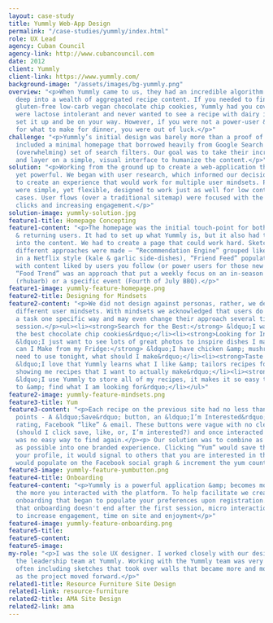 ```yaml
---
layout: case-study
title: Yummly Web-App Design
permalink: "/case-studies/yummly/index.html"
role: UX Lead
agency: Cuban Council
agency-link: http://www.cubancouncil.com
date: 2012
client: Yummly
client-link: https://www.yummly.com/
background-image: "/assets/images/bg-yummly.png"
overview: "<p>When Yummly came to us, they had an incredible algorithm for diving
  deep into a wealth of aggregated recipe content. If you needed to find the best
  gluten-free low-carb vegan chocolate chip cookies, Yummly had you covered. If you
  were lactose intolerant and never wanted to see a recipe with dairy in it, you could
  set it up and be on your way. However, if you were not a power-user & just looking
  for what to make for dinner, you were out of luck.</p>"
challenge: "<p>Yummly’s initial design was barely more than a proof of concept that
  included a minimal homepage that borrowed heavily from Google Search & a robust
  (overwhelming) set of search filters. Our goal was to take their incredible technology
  and layer on a simple, visual interface to humanize the content.</p>"
solution: "<p>Working from the ground up to create a web-application that was simple,
  yet powerful. We began with user research, which informed our decisions, and began
  to create an experience that would work for multiple user mindsets. Page designs
  were simple, yet flexible, designed to work just as well for low content as ideal
  cases. User flows (over a traditional sitemap) were focused with the goal of reducing
  clicks and increasing engagement.</p>"
solution-image: yummly-solution.jpg
feature1-title: Homepage Concepting
feature1-content: "<p>The homepage was the initial touch-point for both first-time
  & returning users. It had to set up what Yummly is, but it also had to get users
  into the content. We had to create a page that could work hard. Sketches of several
  different approaches were made – “Recommendation Engine” grouped liked concepts
  in a Netflix style (kale & garlic side-dishes), “Friend Feed” populated the homepage
  with content liked by users you follow (or power users for those new to the experience),
  “Food Trend” was an approach that put a weekly focus on an in-season ingredient
  (rhubarb) or a specific event (Fourth of July BBQ).</p>"
feature1-image: yummly-feature-homepage.png
feature2-title: Designing for Mindsets
feature2-content: "<p>We did not design against personas, rather, we designed against
  different user mindsets. With mindsets we acknowledged that users do not perform
  a task one specific way and may even change their approach several times in a single
  session.</p><ul><li><strong>Search for the Best:</strong> &ldquo;I want to make
  the best chocolate chip cookies&rdquo;</li><li><strong>Looking for Inspiration:</strong>
  &ldquo;I just want to see lots of great photos to inspire dishes I make in the future&rdquo;</li><li><strong>What
  can I Make from my Fridge:</strong> &ldquo;I have chicken &amp; mushrooms that I
  need to use tonight, what should I make&rdquo;</li><li><strong>Taste Profile Builder:</strong>
  &ldquo;I love that Yummly learns what I like &amp; tailors recipes for my needs
  showing me recipes that I want to actually make&rdquo;</li><li><strong>Recipe Box:</strong>
  &ldquo;I use Yummly to store all of my recipes, it makes it so easy to come back
  to &amp; find what I am looking for&rdquo;</li></ul>"
feature2-image: yummly-feature-mindsets.png
feature3-title: Yum
feature3-content: "<p>Each recipe on the previous site had no less than 5 interaction
  points - A &ldquo;Save&rdquo; button, an &ldquo;I’m Interested&rdquo; button, a
  rating, Facebook “like” & email. These buttons were vague with no clear distinction
  (should I click save, like, or, I’m interested?) and once interacted with, there
  was no easy way to find again.</p><p> Our solution was to combine as many features
  as possible into one branded experience. Clicking “Yum” would save the recipe to
  your profile, it would signal to others that you are interested in the recipe, it
  would populate on the Facebook social graph & increment the yum counter on the recipe.</p>"
feature3-image: yummly-feature-yumbutton.png
feature4-title: Onboarding
feature4-content: "<p>Yummly is a powerful application &amp; becomes more powerful
  the more you interacted with the platform. To help facilitate we created a light-touch
  onboarding that began to populate your preferences upon registration.</p><p>Understanding
  that onboarding doesn't end after the first session, micro interactions were designed
  to increase engagement, time on site and enjoyment</p>"
feature4-image: yummly-feature-onboarding.png
feature5-title: 
feature5-content: 
feature5-image: 
my-role: "<p>I was the sole UX designer. I worked closely with our design team and
  the leadership team at Yummly. Working with the Yummly team was very collaborative,
  often including sketches that took over walls that became more and more refined
  as the project moved forward.</p>"
related1-title: Resource Furniture Site Design
related1-link: resource-furniture
related2-title: AMA Site Design
related2-link: ama
---
```

